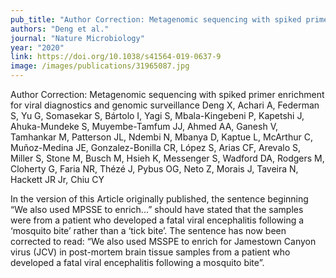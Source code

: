 ```yaml
---
pub_title: "Author Correction: Metagenomic sequencing with spiked primer enrichment for viral diagnostics and genomic surveillance"
authors: "Deng et al."
journal: "Nature Microbiology"
year: "2020"
link: https://doi.org/10.1038/s41564-019-0637-9
image: /images/publications/31965087.jpg
---
```

Author Correction: Metagenomic sequencing with spiked primer enrichment for viral diagnostics and genomic surveillance
Deng X, Achari A, Federman S, Yu G, Somasekar S, Bártolo I, Yagi S, Mbala-Kingebeni P, Kapetshi J, Ahuka-Mundeke S, Muyembe-Tamfum JJ, Ahmed AA, Ganesh V, Tamhankar M, Patterson JL, Ndembi N, Mbanya D, Kaptue L, McArthur C, Muñoz-Medina JE, Gonzalez-Bonilla CR, López S, Arias CF, Arevalo S, Miller S, Stone M, Busch M, Hsieh K, Messenger S, Wadford DA, Rodgers M, Cloherty G, Faria NR, Thézé J, Pybus OG, Neto Z, Morais J, Taveira N, Hackett JR Jr, Chiu CY

In the version of this Article originally published, the sentence beginning “We also used MPSSE to enrich...” should have stated that the samples were from a patient who developed a fatal viral encephalitis following a ‘mosquito bite’ rather than a ‘tick bite’. The sentence has now been corrected to read: “We also used MSSPE to enrich for Jamestown Canyon virus (JCV) in post-mortem brain tissue samples from a patient who developed a fatal viral encephalitis following a mosquito bite”.
